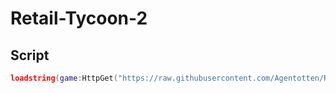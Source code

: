 # Retail-Tycoon-2
## Script
``` lua
loadstring(game:HttpGet("https://raw.githubusercontent.com/Agentotten/Retail-Tycoon-2/main/src/main.luau"))()
```
